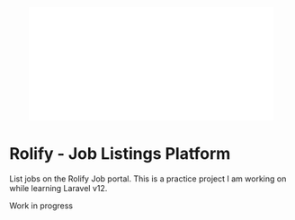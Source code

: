 <p align="center">
<img src="resources/images/logo.svg">
</p>
<h1>Rolify - Job Listings Platform</h1>
<p>List jobs on the Rolify Job portal. This is a practice project I am working on while learning Laravel v12.</p>
<p>Work in progress</p>
